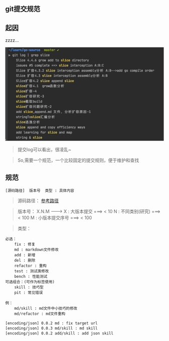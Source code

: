 ## git提交规范

## 起因
zzzz...

![](https://raw.githubusercontent.com/crab21/Images/master//blog/20200517171852.png)

>提交log可以看出，很凌乱~

>So,需要一个规范，一个比较固定的提交规则，便于维护和查找

## 规范
```cgo
[源码路径]  版本号  类型 : 具体内容
```
>源码路径：
[参考路径](https://github.com/crab21/Images/blob/master/blog/20200517175159.png)

>版本号：
X.N.M ---> 
X : 大版本提交 ===> < 10
N : 不同类别(研究) ===> < 100
M : 小版本提交序号 ===> < 100

>类型：
>
```
必选：
	fix : 修复
	md : markdown文件修改
	add : 新增
	del : 删除
	refactor : 重构
	test : 测试类修改
	bench : 性能测试
可选组合：(可作为标签使用)
	skill : 技巧型
	pit : 常见错误
	
例：
	md/skill : md文件中小技巧的修改
	md/refactor : md文件重构
```

```cgo
[encoding/json] 0.0.2 md : fix target url
[encoding/json] 0.0.3 md/skill : md skill 
[encoding/json] 0.0.2 add/skill : add json skill 
```
